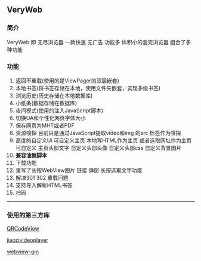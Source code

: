 ## VeryWeb
### 简介
VeryWeb 即 无尽浏览器 一款快速 无广告 功能多 体积小的套壳浏览器 组合了多种功能
### 功能
1. 返回不重载(使用的是ViewPager的双层嵌套)
2. 本地书签(将书签存储在本地，使用文件夹嵌套，实现多级书签)
3. 浏览历史(历史存储在本地数据库)
4. 小纸条(数据存储在数据库)
5. 夜间模式(使用的注入JavaScript脚本)
6. 切换UA和个性化网页字体大小
7. 保存网页为MHT或者PDF
8. 资源嗅探 目前只是通过JavaScript提取video和img 的src 标签作为嗅探
9. 高度的自定义Ui 可自定义主页 本地写HTML作为主页 或者选取网址作为主页 可自定义 主页头部文字 自定义头部头像 自定义头部css 自定义背景图片
10. **兼容油猴脚本**
11. 下载功能
12. 重写了长按WebView图片 链接 弹窗 长按选取文字功能 
13. 解决301 302 重载问题 
14. 支持导入解析HTML书签
15. 扫码
---
### 使用的第三方库 
[QRCodeView](https://github.com/0xZhangKe/QRCodeView)

[jiaozivideoplayer](https://github.com/lipangit/JiaoZiVideoPlayer)

[webview-gm](https://github.com/wbayer/webview-gm)
